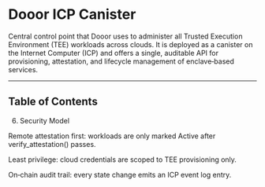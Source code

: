 # Dooor ICP Canister

Central control point that Dooor uses to administer all Trusted Execution Environment (TEE) workloads across clouds. It is deployed as a canister on the Internet Computer (ICP) and offers a single, auditable API for provisioning, attestation, and lifecycle management of enclave‑based services.

---

## Table of Contents
6. Security Model

Remote attestation first: workloads are only marked Active after verify_attestation() passes.

Least privilege: cloud credentials are scoped to TEE provisioning only.

On‑chain audit trail: every state change emits an ICP event log entry.
